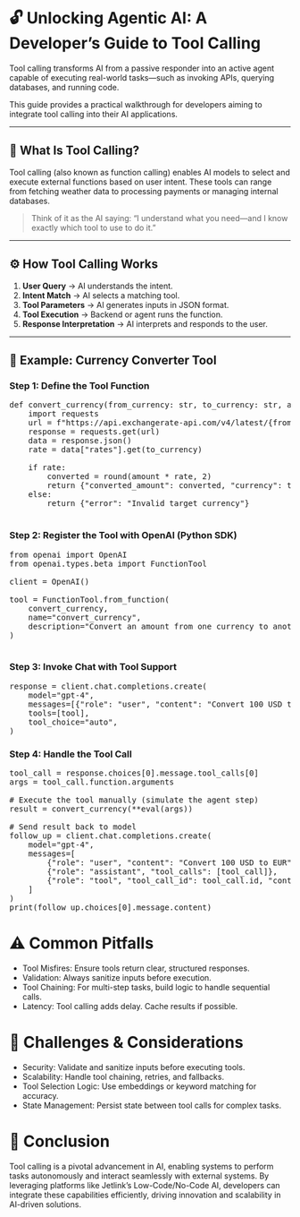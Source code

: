 # 🔓 Unlocking Agentic AI: A Developer’s Guide to Tool Calling

Tool calling transforms AI from a passive responder into an active agent capable of executing real-world tasks—such as invoking APIs, querying databases, and running code.

This guide provides a practical walkthrough for developers aiming to integrate tool calling into their AI applications.

---

## 🧠 What Is Tool Calling?

Tool calling (also known as function calling) enables AI models to select and execute external functions based on user intent. These tools can range from fetching weather data to processing payments or managing internal databases.

> Think of it as the AI saying: “I understand what you need—and I know exactly which tool to use to do it.”

---

## ⚙️ How Tool Calling Works

1. **User Query** → AI understands the intent.
2. **Intent Match** → AI selects a matching tool.
3. **Tool Parameters** → AI generates inputs in JSON format.
4. **Tool Execution** → Backend or agent runs the function.
5. **Response Interpretation** → AI interprets and responds to the user.

---

## 💱 Example: Currency Converter Tool

### Step 1: Define the Tool Function

<pre lang='markdown'>
def convert_currency(from_currency: str, to_currency: str, amount: float) -> dict:
    import requests
    url = f"https://api.exchangerate-api.com/v4/latest/{from_currency}"
    response = requests.get(url)
    data = response.json()
    rate = data["rates"].get(to_currency)

    if rate:
        converted = round(amount * rate, 2)
        return {"converted_amount": converted, "currency": to_currency}
    else:
        return {"error": "Invalid target currency"}

</pre>

### Step 2: Register the Tool with OpenAI (Python SDK)

<pre lang='markdown'>
from openai import OpenAI
from openai.types.beta import FunctionTool

client = OpenAI()

tool = FunctionTool.from_function(
    convert_currency,
    name="convert_currency",
    description="Convert an amount from one currency to another.",
)

</pre>

### Step 3: Invoke Chat with Tool Support
<pre lang='markdown'>
response = client.chat.completions.create(
    model="gpt-4",
    messages=[{"role": "user", "content": "Convert 100 USD to EUR"}],
    tools=[tool],
    tool_choice="auto",
)
</pre>

### Step 4: Handle the Tool Call
<pre lang='markdown'>
tool_call = response.choices[0].message.tool_calls[0]
args = tool_call.function.arguments

# Execute the tool manually (simulate the agent step)
result = convert_currency(**eval(args))

# Send result back to model
follow_up = client.chat.completions.create(
    model="gpt-4",
    messages=[
        {"role": "user", "content": "Convert 100 USD to EUR"},
        {"role": "assistant", "tool_calls": [tool_call]},
        {"role": "tool", "tool_call_id": tool_call.id, "content": str(result)},
    ]
)
print(follow_up.choices[0].message.content)
</pre>

# ⚠️ Common Pitfalls
- Tool Misfires: Ensure tools return clear, structured responses.
- Validation: Always sanitize inputs before execution.
- Tool Chaining: For multi-step tasks, build logic to handle sequential calls.
- Latency: Tool calling adds delay. Cache results if possible.

# 🧩 Challenges & Considerations
- Security: Validate and sanitize inputs before executing tools.
- Scalability: Handle tool chaining, retries, and fallbacks.
- Tool Selection Logic: Use embeddings or keyword matching for accuracy.
- State Management: Persist state between tool calls for complex tasks.

# 🚀 Conclusion
Tool calling is a pivotal advancement in AI, enabling systems to perform tasks autonomously and interact seamlessly with external systems. By leveraging platforms like Jetlink’s Low-Code/No-Code AI, developers can integrate these capabilities efficiently, driving innovation and scalability in AI-driven solutions.